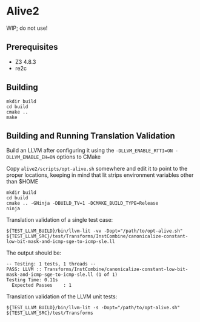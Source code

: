 Alive2
======

WIP; do not use!

Prerequisites
-------------

* Z3 4.8.3
* re2c

Building
--------

```
mkdir build
cd build
cmake ..
make
```

Building and Running Translation Validation
--------

Build an LLVM after configuring it using the ``-DLLVM_ENABLE_RTTI=ON
-DLLVM_ENABLE_EH=ON`` options to CMake

Copy ``alive2/scripts/opt-alive.sh`` somewhere and edit it to point to
the proper locations, keeping in mind that lit strips environment
variables other than $HOME

```
mkdir build
cd build
cmake .. -GNinja -DBUILD_TV=1 -DCMAKE_BUILD_TYPE=Release
ninja
```

Translation validation of a single test case:

```
${TEST_LLVM_BUILD}/bin/llvm-lit -vv -Dopt="/path/to/opt-alive.sh" ${TEST_LLVM_SRC}/test/Transforms/InstCombine/canonicalize-constant-low-bit-mask-and-icmp-sge-to-icmp-sle.ll
```

The output should be:

```
-- Testing: 1 tests, 1 threads --
PASS: LLVM :: Transforms/InstCombine/canonicalize-constant-low-bit-mask-and-icmp-sge-to-icmp-sle.ll (1 of 1)
Testing Time: 0.11s
  Expected Passes    : 1
```

Translation validation of the LLVM unit tests:

```
${TEST_LLVM_BUILD}/bin/llvm-lit -s -Dopt="/path/to/opt-alive.sh" ${TEST_LLVM_SRC}/test/Transforms
```
